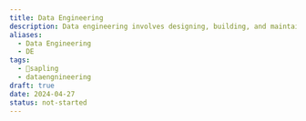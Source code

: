 ```yaml
---
title: Data Engineering
description: Data engineering involves designing, building, and maintaining the infrastructure and systems that enable the acquisition, storage, processing, and analysis of data at scale, ensuring data quality, reliability, and accessibility for downstream analytics and applications.
aliases:
  - Data Engineering
  - DE
tags:
  - 🌱sapling
  - dataengnineering
draft: true
date: 2024-04-27
status: not-started
---
```

